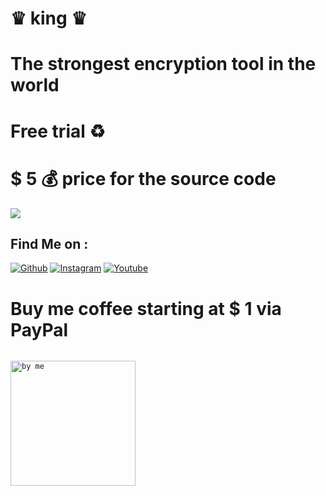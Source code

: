 # ♛ king ♛
#  The strongest encryption tool in the world

# Free trial ♻

# $ 5 💰 price for the source code
<img src="https://github.com/python-life/python-life/blob/main/icon/Screenshot1.jpg">

## Find Me on :


[![Github](https://img.shields.io/badge/github-python--life-green?style=for-the-badge&logo=github)](https://github.com/python-life)
[![Instagram](https://img.shields.io/badge/instagram-python.life-orange?style=for-the-badge&logo=instagram)](https://www.instagram.com/python.life)
[![Youtube](https://img.shields.io/badge/YouTube-python%20life-red?style=for-the-badge&logo=youtube)](https://www.youtube.com/c/pythonlife)


# Buy me coffee starting at $ 1 via PayPal

[<code>
<img alt="by me" width="200px" src="https://github.com/python-life/python-life/blob/main/icon/by.png" />
</code>](https://www.paypal.me/riadhat31)







 
